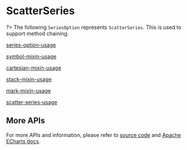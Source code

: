 # ScatterSeries

?> The following `SeriesOption` represents `ScatterSeries`. This is used to support method chaining. 

[series-option-usage](series-option-usage.md ':include')

[symbol-mixin-usage](symbol-mixin-usage.md ':include')

[cartesian-mixin-usage](cartesian-mixin-usage.md ':include')

[stack-mixin-usage](stack-mixin-usage.md ':include')

[mark-mixin-usage](mark-mixin-usage.md ':include')

[scatter-series-usage](scatter-series-usage.md ':include')

## More APIs

For more APIs and information, please refer to [source code](https://github.com/ECharts-Java/ECharts-Java/blob/master/src/main/java/org/icepear/echarts/charts/scatter/ScatterSeries.java) and [Apache ECharts docs](https://echarts.apache.org/en/option.html#series-scatter).
